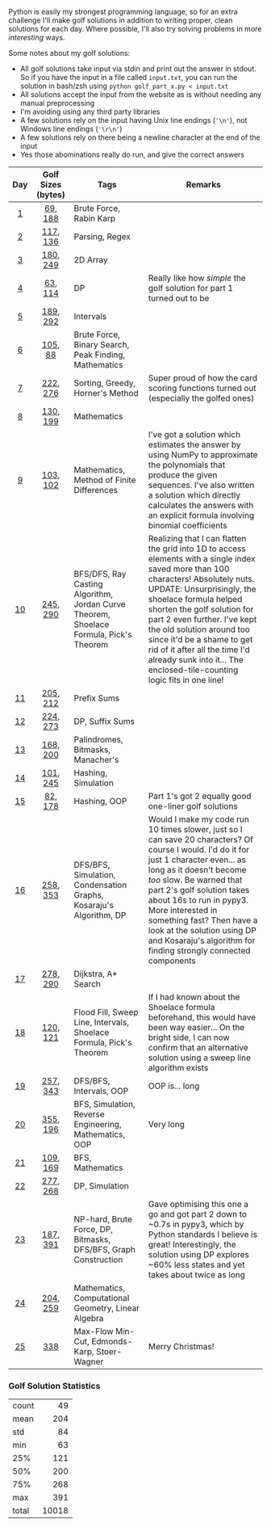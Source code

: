 Python is easily my strongest programming language, so for an extra challenge I'll make golf solutions in addition to writing proper, clean solutions for each day. Where possible, I'll also try solving problems in more *interesting* ways.

Some notes about my golf solutions:
* All golf solutions take input via stdin and print out the answer in stdout. So if you have the input in a file called `input.txt`, you can run the solution in bash/zsh using `python golf_part_x.py < input.txt`
* All solutions accept the input from the website as is without needing any manual preprocessing
* I'm avoiding using any third party libraries
* A few solutions rely on the input having Unix line endings (`'\n'`), not Windows line endings (`'\r\n'`)
* A few solutions rely on there being a newline character at the end of the input
* Yes those abominations really do run, and give the correct answers

| Day | Golf Sizes (bytes) | Tags | Remarks |
|:---:|:------------------:|------|---------|
| [1](Day%2001) | [69](Day%2001/golf_part1.py), [188](Day%2001/golf_part2.py) | Brute Force, Rabin Karp | |
| [2](Day%2002) | [117](Day%2002/golf_part1.py), [136](Day%2002/golf_part2.py) | Parsing, Regex | |
| [3](Day%2003) | [180](Day%2003/golf_part1.py), [249](Day%2003/golf_part2.py) | 2D Array | |
| [4](Day%2004) | [63](Day%2004/golf_part1.py), [114](Day%2004/golf_part2.py) | DP | Really like how *simple* the golf solution for part 1 turned out to be |
| [5](Day%2005) | [189](Day%2005/golf_part1.py), [292](Day%2005/golf_part2.py) | Intervals | |
| [6](Day%2006) | [105](Day%2006/golf_part1.py), [88](Day%2006/golf_part2.py) | Brute Force, Binary Search, Peak Finding, Mathematics | |
| [7](Day%2007) | [222](Day%2007/golf_part1.py), [276](Day%2007/golf_part2.py) | Sorting, Greedy, Horner's Method | Super proud of how the card scoring functions turned out (especially the golfed ones) |
| [8](Day%2008) | [130](Day%2008/golf_part1.py), [199](Day%2008/golf_part2.py) | Mathematics | |
| [9](Day%2009) | [103](Day%2009/golf_part1.py), [102](Day%2009/golf_part2.py) | Mathematics, Method of Finite Differences | I've got a solution which estimates the answer by using NumPy to approximate the polynomials that produce the given sequences. I've also written a solution which directly calculates the answers with an explicit formula involving binomial coefficients |
| [10](Day%2010) | [245](Day%2010/golf_part1.py), [290](Day%2010/golf_part2.py) | BFS/DFS, Ray Casting Algorithm, Jordan Curve Theorem, Shoelace Formula, Pick's Theorem | Realizing that I can flatten the grid into 1D to access elements with a single index saved more than 100 characters! Absolutely nuts.<br>UPDATE: Unsurprisingly, the shoelace formula helped shorten the golf solution for part 2 even further. I've kept the old solution around too since it'd be a shame to get rid of it after all the time I'd already sunk into it... The enclosed-tile-counting logic fits in one line! |
| [11](Day%2011) | [205](Day%2011/golf_part1.py), [212](Day%2011/golf_part2.py) | Prefix Sums | |
| [12](Day%2012) | [224](Day%2012/golf_part1.py), [273](Day%2012/golf_part2.py) | DP, Suffix Sums | |
| [13](Day%2013) | [168](Day%2013/golf_part1.py), [200](Day%2013/golf_part2.py) | Palindromes, Bitmasks, Manacher's | |
| [14](Day%2014) | [101](Day%2014/golf_part1.py), [245](Day%2014/golf_part2.py) | Hashing, Simulation | |
| [15](Day%2015) | [82](Day%2015/golf_part1.py), [178](Day%2015/golf_part2.py) | Hashing, OOP | Part 1's got 2 equally good one-liner golf solutions |
| [16](Day%2016) | [258](Day%2016/golf_part1.py), [353](Day%2016/golf_part2.py) | DFS/BFS, Simulation, Condensation Graphs, Kosaraju's Algorithm, DP | Would I make my code run 10 times slower, just so I can save 20 characters? Of course I would. I'd do it for just 1 character even... as long as it doesn't become *too* slow. Be warned that part 2's golf solution takes about 16s to run in pypy3. More interested in something fast? Then have a look at the solution using DP and Kosaraju's algorithm for finding strongly connected components |
| [17](Day%2017) | [278](Day%2017/golf_part1.py), [290](Day%2017/golf_part2.py) | Dijkstra, A* Search | |
| [18](Day%2018) | [120](Day%2018/golf_part1.py), [121](Day%2018/golf_part2.py) | Flood Fill, Sweep Line, Intervals, Shoelace Formula, Pick's Theorem | If I had known about the Shoelace formula beforehand, this would have been way easier... On the bright side, I can now confirm that an alternative solution using a sweep line algorithm exists |
| [19](Day%2019) | [257](Day%2019/golf_part1.py), [343](Day%2019/golf_part2.py) | DFS/BFS, Intervals, OOP | OOP is... long |
| [20](Day%2020) | [355](Day%2020/golf_part1.py), [196](Day%2020/golf_part2.py) | BFS, Simulation, Reverse Engineering, Mathematics, OOP | Very long |
| [21](Day%2021) | [109](Day%2021/golf_part1.py), [169](Day%2021/golf_part2.py) | BFS, Mathematics | |
| [22](Day%2022) | [277](Day%2022/golf_part1.py), [268](Day%2022/golf_part2.py) | DP, Simulation | |
| [23](Day%2023) | [187](Day%2023/golf_part1.py), [391](Day%2023/golf_part2.py) | NP-hard, Brute Force, DP, Bitmasks, DFS/BFS, Graph Construction | Gave optimising this one a go and got part 2 down to ~0.7s in pypy3, which by Python standards I believe is great! Interestingly, the solution using DP explores ~60% less states and yet takes about twice as long |
| [24](Day%2024) | [204](Day%2024/golf_part1.py), [259](Day%2024/golf_part2.py) | Mathematics, Computational Geometry, Linear Algebra | |
| [25](Day%2025) | [338](Day%2025/golf.py) | Max-Flow Min-Cut, Edmonds-Karp, Stoer-Wagner | Merry Christmas! |

### Golf Solution Statistics

|       |       |
|:------|------:|
| count |    49 |
| mean  |   204 |
| std   |    84 |
| min   |    63 |
| 25%   |   121 |
| 50%   |   200 |
| 75%   |   268 |
| max   |   391 |
| total | 10018 |

